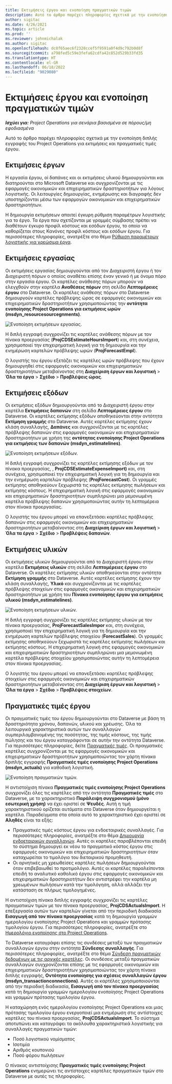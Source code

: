 ```yaml
---
title: Εκτιμήσεις έργου και ενοποίηση πραγματικών τιμών
description: Αυτό το άρθρο παρέχει πληροφορίες σχετικά με την ενοποίηση διπλής εγγραφής του Project Operations για εκτιμήσεις και πραγματικές τιμές έργου.
author: sigitac
ms.date: 4/26/2021
ms.topic: article
ms.prod: ''
ms.reviewer: johnmichalak
ms.author: sigitac
ms.openlocfilehash: dc8f65aec6f2328ccef5f9591a0f4d9c792b0d8f
ms.sourcegitcommit: a798fed5c59e3fefa62cdfa42c852d529b33fd35
ms.translationtype: HT
ms.contentlocale: el-GR
ms.lasthandoff: 06/18/2022
ms.locfileid: "9029080"
---
```

# <a name="project-estimates-and-actuals-integration"></a>Εκτιμήσεις έργου και ενοποίηση πραγματικών τιμών

_**Ισχύει για:** Project Operations για σενάρια βασισμένα σε πόρους/μη εφοδιασμένα_

Αυτό το άρθρο παρέχει πληροφορίες σχετικά με την ενοποίηση διπλής εγγραφής του Project Operations για εκτιμήσεις και πραγματικές τιμές έργου.

## <a name="project-estimates"></a>Εκτιμήσεις έργων

Η εργασία έργου, oi δαπάνες και οι εκτιμήσεις υλικού δημιουργούνται και διατηρούνται στο Microsoft Dataverse και συγχρονίζονται με τις εφαρμογές οικονομικών και επιχειρηματικών δραστηριοτήτων για λόγους λογιστικής. Οι λειτουργίες δημιουργίας, ενημέρωσης και διαγραφής δεν υποστηρίζονται μέσω των εφαρμογών οικονομικών και επιχειρηματικών δραστηριοτήτων.

Η δημιουργία εκτιμήσεων απαιτεί έγκυρη ρύθμιση παραμέτρων λογιστικής για το έργο. Τα έργα που σχετίζονται με γραμμές σύμβασης πρέπει να διαθέτουν έγκυρο προφίλ κόστους και εσόδων έργου, το οποίο να καθορίζεται στους Κανόνες προφίλ κόστους και εσόδων έργου. Για περισσότερες πληροφορίες, ανατρέξτε στο θέμα [Ρύθμιση παραμέτρων λογιστικής για χρεώσιμα έργα](../project-accounting/configure-accounting-billable-projects.md#configure-project-cost-and-revenue-profile-rules).

## <a name="labor-estimates"></a>Εκτιμήσεις εργασίας

Οι εκτιμήσεις εργασίας δημιουργούνται από τον Διαχειριστή έργου ή τον Διαχειριστή πόρων ο οποίος αναθέτει επίσης έναν γενικό ή με όνομα πόρο στην εργασία έργου. Οι καρτέλες ανάθεσης πόρων μπορούν να ελεγχθούν στην καρτέλα **Αναθέσεις πόρων** στη σελίδα **Λεπτομέρειες έργου** στο Dataverse. Οι καρτέλες ανάθεσης πόρων στο Dataverse δημιουργούν καρτέλες πρόβλεψης ώρας σε εφαρμογές οικονομικών και επιχειρηματικών δραστηριοτήτων χρησιμοποιώντας την **οντότητα ενοποίησης Project Operations για εκτιμήσεις ωρών (msdyn\_resourcesourcegnments)**.

   ![Ενοποίηση εκτιμήσεων εργασίας.](./Media/DW4LaborEstimates.png)

Η διπλή εγγραφή συγχρονίζει τις καρτέλες ανάθεσης πόρων με τον πίνακα προεργασίας (**ProjCDSEstimateHoursImport**) και, στη συνέχεια, χρησιμοποιεί την επιχειρηματική λογική για τη δημιουργία και την ενημέρωση καρτελών πρόβλεψης ωρών (**ProjForecastEmpl**).

Ο λογιστής του έργου εξετάζει τις καρτέλες ωρών πρόβλεψης που έχουν δημιουργηθεί στις εφαρμογές οικονομικών και επιχειρηματικών δραστηριοτήτων μεταβαίνοντας στη **Διαχείριση έργων και λογιστική** > **Όλα τα έργα** > **Σχέδιο** > **Προβλέψεις ώρας**.

## <a name="expense-estimates"></a>Εκτιμήσεις εξόδων

Οι εκτιμήσεις εξόδων δημιουργούνται από το Διαχειριστή έργου στην καρτέλα **Εκτιμήσεις δαπανών** στη σελίδα **Λεπτομέρειες έργου** στο Dataverse. Οι καρτέλες εκτίμησης εξόδων αποθηκεύονται στην οντότητα **Εκτίμηση γραμμής** στο Dataverse. Αυτές καρτέλες εκτίμησης έχουν κλάση συναλλαγής, **Δαπάνες** και συγχρονίζονται με τις καρτέλες πρόβλεψης δαπανών στις εφαρμογές οικονομικών και επιχειρηματικών δραστηριοτήτων με χρήση της **οντότητας ενοποίησης Project Operations για εκτιμήσεις των δαπανών (msdyn\_estimatelines)**.

   ![Ενοποίηση εκτιμήσεων εξόδων.](./Media/DW4ExpenseEstimates.png)

Η διπλή εγγραφή συγχρονίζει τις καρτέλες εκτίμησης εξόδων με τον πίνακα προεργασίας, , **ProjCDSEstimateExpenseImport)** και, στη συνέχεια, χρησιμοποιεί την επιχειρηματική λογική για τη δημιουργία και την ενημέρωση καρτελών πρόβλεψης (**ProjForecastCost**). Οι γραμμές εκτίμησης αποθηκεύουν ξεχωριστά τις καρτέλες εκτίμησης πωλήσεων και εκτίμησης κόστους. Η επιχειρηματική λογική στις εφαρμογές οικονομικών και επιχειρηματικών δραστηριοτήτων συμπληρώνει μια μεμονωμένη καρτέλα πρόβλεψης δαπανών χρησιμοποιώντας αυτήν τη λεπτομέρεια στον πίνακα προεργασίας.

Ο λογιστής του έργου μπορεί να επανεξετάσει καρτέλες πρόβλεψης δαπανών στις εφαρμογές οικονομικών και επιχειρηματικών δραστηριοτήτων μεταβαίνοντας στη **Διαχείριση έργων και λογιστική** > **Όλα τα έργα** > **Σχέδιο** > **Προβλέψεις δαπανών**.

## <a name="material-estimates"></a>Εκτιμήσεις υλικών

Οι εκτιμήσεις υλικών δημιουργούνται από το Διαχειριστή έργου στην καρτέλα **Εκτιμήσεις υλικών** στη σελίδα **Λεπτομέρειες έργου** στο Dataverse. Οι καρτέλες εκτίμησης υλικών αποθηκεύονται στην οντότητα **Εκτίμηση γραμμής** στο Dataverse. Αυτές καρτέλες εκτίμησης έχουν την κλάση συναλλαγής, **Υλικό** και συγχρονίζονται με τις καρτέλες πρόβλεψης στοιχείων στις εφαρμογές οικονομικών και επιχειρηματικών δραστηριοτήτων με χρήση του **Πίνακα ενοποίησης έργου για εκτιμήσεις υλικού (msdyn\_estimatelines)**.

   ![Ενοποίηση εκτιμήσεων υλικών.](./Media/DW4MaterialEstimates.png)

Η διπλή εγγραφή συγχρονίζει τις καρτέλες εκτίμησης υλικών με τον πίνακα προεργασίας, **ProjForecastSalesImpor** και, στη συνέχεια, χρησιμοποιεί την επιχειρηματική λογική για τη δημιουργία και την ενημέρωση καρτελών πρόβλεψης στοιχείου (**ForecastSales**). Οι γραμμές εκτίμησης αποθηκεύουν ξεχωριστά τις καρτέλες εκτίμησης πωλήσεων και εκτίμησης κόστους. Η επιχειρηματική λογική στις εφαρμογές οικονομικών και επιχειρηματικών δραστηριοτήτων συμπληρώνει μια μεμονωμένη καρτέλα πρόβλεψης στοιχείου χρησιμοποιώντας αυτήν τη λεπτομέρεια στον πίνακα προεργασίας.

Ο λογιστής του έργου μπορεί να επανεξετάσει καρτέλες πρόβλεψης στοιχείων στις εφαρμογές οικονομικών και επιχειρηματικών δραστηριοτήτων μεταβαίνοντας στη **Διαχείριση έργων και λογιστική** > **Όλα τα έργα** > **Σχέδιο** > **Προβλέψεις στοιχείων**.

## <a name="project-actuals"></a>Πραγματικές τιμές έργου

Οι πραγματικές τιμές του έργου δημιουργούνται στο Dataverse με βάση τη δραστηριότητα χρόνου, δαπανών, υλικού και χρέωσης. Όλα τα λειτουργικά χαρακτηριστικά αυτών των συναλλαγών συμπεριλαμβανομένης της ποσότητας, της τιμής κόστους, της τιμής πώλησης και του έργου καταγράφονται σε αυτήν την οντότητα Dataverse. Για περισσότερες πληροφορίες, δείτε [Πραγματικές τιμές](../actuals/actuals-overview.md). Οι πραγματικές καρτέλες συγχρονίζονται με τις εφαρμογές οικονομικών και επιχειρηματικών δραστηριοτήτων χρησιμοποιώντας τον χάρτη πίνακα δριπλής εγγραφής **Πραγματικές τιμές ενοποίησης Project Operations (msdyn\_actuals)** για καθοδική λογιστική.

   ![Ενοποίηση πραγματικών τιμών.](./Media/DW4Actuals.png)

Η αντιστοίχιση πίνακα **Πραγματικές τιμές ενοποίησης Project Operations** συγχρονίζει όλες τις καρτέλες από την οντότητα **Πραγματικές τιμές** στο Dataverse, με το χαρακτηριστικό **Παράλειψη συγχρονισμού (μόνο εσωτερική χρήση)** να έχει οριστεί σε **Ψευδές**. Αυτή η τιμή χαρακτηριστικού ορίζεται αυτόματα στο Dataverse όταν δημιουργείται η καρτέλα. Παραδείγματα στα οποία αυτό το χαρακτηριστικό έχει οριστεί σε **Αληθές** είναι τα εξής:

  - Πραγματικές τιμές κόστους έργου για ενδοεταιρικές συναλλαγές. Για περισσότερες πληροφορίες, ανατρέξτε στο θέμα [Δημιουργία ενδοεταιρικών συναλλαγών](../project-accounting/create-intercompany-transactions.md). Αυτές οι καρτέλες παραβλέπονται επειδή το σύστημα δημιουργεί εκ νέου το πραγματικό κόστος έργου στις εφαρμογές οικονομικών και επιχειρηματικών δραστηριοτήτων όταν καταχωρείται το τιμολόγιο του διεταιρικού προμηθευτή.
  - Οι αρνητικές μη χρεωθείσες καρτέλες πωλήσεων δημιουργούνται όταν επιβεβαιωθεί το προτιμολόγιο. Αυτές οι καρτέλες παραλείπονται επειδή το αναλυτικό καθολικό έργου στις εφαρμογές οικονομικών και επιχειρηματικών δραστηριοτήτων δεν αντιστρέφει την καρτέλα μη χρεωμένων πωλήσεων κατά την τιμολόγηση, αλλά αλλάζει την κατάσταση σε πλήρως τιμολογημένες.

Η αντιστοίχιση πίνακα διπλής εγγραφής συγχρονίζει τις καρτέλες πραγματικών τιμών με τον πίνακα προεργασίας, **ProjCDSActualsImport**. Η επεξεργασία αυτών των καρτελών γίνεται από την περιοδική διαδικασία **Εισαγωγή από τον πίνακα προεργασίας** κατά τη δημιουργία γραμμών ημερολογίου ενοποίησης Project Operations και γραμμών πρότασης τιμολογίου έργου. Για περισσότερες πληροφορίες, ανατρέξτε στο [Ημερολόγιο ενοποίησης στο Project Operations](../project-accounting/project-operations-integration-journal.md).

Το Dataverse καταγράφει επίσης τις συνδέσεις μεταξύ των πραγματικών συναλλαγών έργου στην οντότητα **Σύνδεσης συναλλαγής**. Για περισσότερες πληροφορίες, ανατρέξτε στο θέμα [Σύνδεση πραγματικών δεδομένων με τις αρχικές καρτέλες](../actuals/linkingactuals.md). Οι συνδέσεις μεταξύ πραγματικών συναλλαγών συγχρονίζονται επίσης με τις εφαρμογές οικονομικών και επιχειρηματικών δραστηριοτήτων χρησιμοποιώντας τον χάρτη πίνακα διπλής εγγραφής, **Οντότητα ενοποίησης για σχέσεις συναλλαγών έργου (msdyn\_transactionconnections)**. Αυτές οι καρτέλες χρησιμοποιούνται από την περιοδική διαδικασία, **Εισαγωγή από τον πίνακα προεργασίας** κατά τη δημιουργία γραμμών ημερολογίου ενοποίησης Project Operations και γραμμών πρότασης τιμολογίου έργου.

Η καταχώρηση ενός ημερολογίου ενοποίησης Project Operations και μιας πρότασης τιμολογίου έργου ενεργοποιεί μια ενημέρωση στις αντίστοιχες καρτέλες του πίνακα προεργασίας, **ProjCDSActualsImport**. Το σύστημα αποτυπώνει και καταγράφει τα ακόλουθα χαρακτηριστικά λογιστικής για συναλλαγές πραγματικών τιμών:

- Ποσό λογιστικού νομίσματος
- Ισοτιμία
- Αριθμός κουπονιού
- Ποσό φόρου πωλήσεων

Ο πίνακας αντιστοίχισης **Πραγματικές τιμές ενοποίησης Project Operations** ενημερώνει τις αντίστοιχες καρτέλες πραγματικών τιμών στο Dataverse με αυτές τις πληροφορίες.
